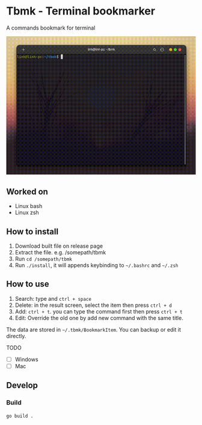 # Tbmk - Terminal bookmarker

A commands bookmark for terminal

![demo](./tbmk.gif)

## Worked on

- Linux bash
- Linux zsh

## How to install

1. Download built file on release page
2. Extract the file. e.g. /somepath/tbmk
3. Run `cd /somepath/tbmk`
4. Run `./install`, it will appends keybinding to `~/.bashrc` and `~/.zsh`

## How to use

1. Search: type and `ctrl + space`
2. Delete: in the result screen, select the item then press `ctrl + d`
3. Add: `ctrl + t`. you can type the command first then press `ctrl + t`
4. Edit: Override the old one by add new command with the same title.

The data are stored in `~/.tbmk/BookmarkItem`. You can backup or edit it directly.

TODO

- [ ] Windows
- [ ] Mac

## Develop

### Build

```shell
go build .
```
